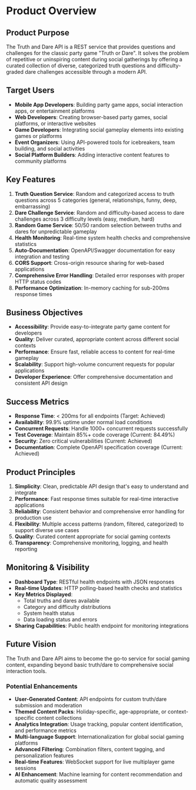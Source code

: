 # Product Overview

## Product Purpose
The Truth and Dare API is a REST service that provides questions and challenges for the classic party game "Truth or Dare". It solves the problem of repetitive or uninspiring content during social gatherings by offering a curated collection of diverse, categorized truth questions and difficulty-graded dare challenges accessible through a modern API.

## Target Users
- **Mobile App Developers**: Building party game apps, social interaction apps, or entertainment platforms
- **Web Developers**: Creating browser-based party games, social platforms, or interactive websites
- **Game Developers**: Integrating social gameplay elements into existing games or platforms
- **Event Organizers**: Using API-powered tools for icebreakers, team building, and social activities
- **Social Platform Builders**: Adding interactive content features to community platforms

## Key Features

1. **Truth Question Service**: Random and categorized access to truth questions across 5 categories (general, relationships, funny, deep, embarrassing)
2. **Dare Challenge Service**: Random and difficulty-based access to dare challenges across 3 difficulty levels (easy, medium, hard)
3. **Random Game Service**: 50/50 random selection between truths and dares for unpredictable gameplay
4. **Health Monitoring**: Real-time system health checks and comprehensive statistics
5. **Auto-Documentation**: OpenAPI/Swagger documentation for easy integration and testing
6. **CORS Support**: Cross-origin resource sharing for web-based applications
7. **Comprehensive Error Handling**: Detailed error responses with proper HTTP status codes
8. **Performance Optimization**: In-memory caching for sub-200ms response times

## Business Objectives
- **Accessibility**: Provide easy-to-integrate party game content for developers
- **Quality**: Deliver curated, appropriate content across different social contexts
- **Performance**: Ensure fast, reliable access to content for real-time gameplay
- **Scalability**: Support high-volume concurrent requests for popular applications
- **Developer Experience**: Offer comprehensive documentation and consistent API design

## Success Metrics
- **Response Time**: < 200ms for all endpoints (Target: Achieved)
- **Availability**: 99.9% uptime under normal load conditions
- **Concurrent Requests**: Handle 1000+ concurrent requests successfully
- **Test Coverage**: Maintain 85%+ code coverage (Current: 84.49%)
- **Security**: Zero critical vulnerabilities (Current: Achieved)
- **Documentation**: Complete OpenAPI specification coverage (Current: Achieved)

## Product Principles

1. **Simplicity**: Clean, predictable API design that's easy to understand and integrate
2. **Performance**: Fast response times suitable for real-time interactive applications
3. **Reliability**: Consistent behavior and comprehensive error handling for production use
4. **Flexibility**: Multiple access patterns (random, filtered, categorized) to support diverse use cases
5. **Quality**: Curated content appropriate for social gaming contexts
6. **Transparency**: Comprehensive monitoring, logging, and health reporting

## Monitoring & Visibility
- **Dashboard Type**: RESTful health endpoints with JSON responses
- **Real-time Updates**: HTTP polling-based health checks and statistics
- **Key Metrics Displayed**: 
  - Total truths and dares available
  - Category and difficulty distributions
  - System health status
  - Data loading status and errors
- **Sharing Capabilities**: Public health endpoint for monitoring integrations

## Future Vision
The Truth and Dare API aims to become the go-to service for social gaming content, expanding beyond basic truth/dare to comprehensive social interaction tools.

### Potential Enhancements
- **User-Generated Content**: API endpoints for custom truth/dare submission and moderation
- **Themed Content Packs**: Holiday-specific, age-appropriate, or context-specific content collections
- **Analytics Integration**: Usage tracking, popular content identification, and performance metrics
- **Multi-language Support**: Internationalization for global social gaming platforms
- **Advanced Filtering**: Combination filters, content tagging, and personalization features
- **Real-time Features**: WebSocket support for live multiplayer game sessions
- **AI Enhancement**: Machine learning for content recommendation and automatic quality assessment
